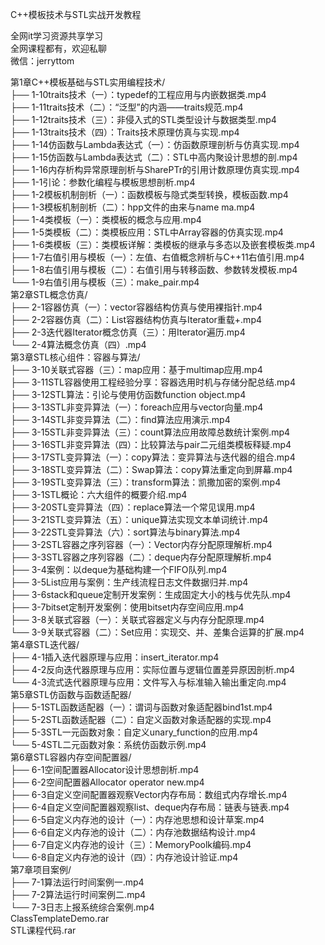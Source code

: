 C++模板技术与STL实战开发教程

全网it学习资源共享学习<br>全网课程都有，欢迎私聊<br>微信：jerryttom<br>

第1章C++模板基础与STL实用编程技术/<br> ├── 1-10traits技术（一）：typedef的工程应用与内嵌数据类.mp4<br> ├── 1-11traits技术（二）：“泛型”的内涵——traits规范.mp4<br> ├── 1-12traits技术（三）：非侵入式的STL类型设计与数据类型.mp4<br> ├── 1-13traits技术（四）：Traits技术原理仿真与实现.mp4<br> ├── 1-14仿函数与Lambda表达式（一）：仿函数原理剖析与仿真实现.mp4<br> ├── 1-15仿函数与Lambda表达式（二）：STL中高内聚设计思想的剖.mp4<br> ├── 1-16内存析构异常原理剖析与SharePTr的引用计数原理仿真实现.mp4<br> ├── 1-1引论：参数化编程与模板思想剖析.mp4<br> ├── 1-2模板机制剖析（一）：函数模板与隐式类型转换，模板函数.mp4<br> ├── 1-3模板机制剖析（二）：hpp文件的由来与name ma.mp4<br> ├── 1-4类模板（一）：类模板的概念与应用.mp4<br> ├── 1-5类模板（二）：类模板应用：STL中Array容器的仿真实现.mp4<br> ├── 1-6类模板（三）：类模板详解：类模板的继承与多态以及嵌套模板类.mp4<br> ├── 1-7右值引用与模板（一）：左值、右值概念辨析与C++11右值引用.mp4<br> ├── 1-8右值引用与模板（二）：右值引用与转移函数、参数转发模板.mp4<br> └── 1-9右值引用与模板（三）：make_pair.mp4<br> 第2章STL概念仿真/<br> ├── 2-1容器仿真（一）：vector容器结构仿真与使用裸指针.mp4<br> ├── 2-2容器仿真（二）：List容器结构仿真与Iterator重载+.mp4<br> ├── 2-3迭代器Iterator概念仿真（三）：用Iterator遍历.mp4<br> └── 2-4算法概念仿真（四）.mp4<br> 第3章STL核心组件：容器与算法/<br> ├── 3-10关联式容器（三）：map应用：基于multimap应用.mp4<br> ├── 3-11STL容器使用工程经验分享：容器选用时机与存储分配总结.mp4<br> ├── 3-12STL算法：引论与使用仿函数function object.mp4<br> ├── 3-13STL非变异算法（一）：foreach应用与vector向量.mp4<br> ├── 3-14STL非变异算法（二）：find算法应用演示.mp4<br> ├── 3-15STL非变异算法（三）：count算法应用故障总数统计案例.mp4<br> ├── 3-16STL非变异算法（四）：比较算法与pair二元组类模板释疑.mp4<br> ├── 3-17STL变异算法（一）：copy算法：变异算法与迭代器的组合.mp4<br> ├── 3-18STL变异算法（二）：Swap算法：copy算法重定向到屏幕.mp4<br> ├── 3-19STL变异算法（三）：transform算法：凯撒加密的案例.mp4<br> ├── 3-1STL概论：六大组件的概要介绍.mp4<br> ├── 3-20STL变异算法（四）：replace算法一个常见误用.mp4<br> ├── 3-21STL变异算法（五）：unique算法实现文本单词统计.mp4<br> ├── 3-22STL变异算法（六）：sort算法与binary算法.mp4<br> ├── 3-2STL容器之序列容器（一）：Vector内存分配原理解析.mp4<br> ├── 3-3STL容器之序列容器（二）：deque内存分配原理解析.mp4<br> ├── 3-4案例：以deque为基础构建一个FIFO队列.mp4<br> ├── 3-5List应用与案例：生产线流程日志文件数据归并.mp4<br> ├── 3-6stack和queue定制开发案例：生成固定大小的栈与优先队.mp4<br> ├── 3-7bitset定制开发案例：使用bitset内存空间应用.mp4<br> ├── 3-8关联式容器（一）：关联式容器定义与内存分配原理.mp4<br> └── 3-9关联式容器（二）：Set应用：实现交、并、差集合运算的扩展.mp4<br> 第4章STL迭代器/<br> ├── 4-1插入迭代器原理与应用：insert_iterator.mp4<br> ├── 4-2反向迭代器原理与应用：实际位置与逻辑位置差异原因剖析.mp4<br> └── 4-3流式迭代器原理与应用：文件写入与标准输入输出重定向.mp4<br> 第5章STL仿函数与函数适配器/<br> ├── 5-1STL函数适配器（一）：谓词与函数对象适配器bind1st.mp4<br> ├── 5-2STL函数适配器（二）：自定义函数对象适配器的实现.mp4<br> ├── 5-3STL一元函数对象：自定义unary_function的应用.mp4<br> └── 5-4STL二元函数对象：系统仿函数示例.mp4<br> 第6章STL容器内存空间配置器/<br> ├── 6-1空间配置器Allocator设计思想剖析.mp4<br> ├── 6-2空间配置器Allocator operator new.mp4<br> ├── 6-3自定义空间配置器观察Vector内存布局：数组式内存增长.mp4<br> ├── 6-4自定义空间配置器观察list、deque内存布局：链表与链表.mp4<br> ├── 6-5自定义内存池的设计（一）：内存池思想和设计草案.mp4<br> ├── 6-6自定义内存池的设计（二）：内存池数据结构设计.mp4<br> ├── 6-7自定义内存池的设计（三）：MemoryPoolk编码.mp4<br> └── 6-8自定义内存池的设计（四）：内存池设计验证.mp4<br> 第7章项目案例/<br> ├── 7-1算法运行时间案例一.mp4<br> ├── 7-2算法运行时间案例二.mp4<br> └── 7-3日志上报系统综合案例.mp4<br> ClassTemplateDemo.rar<br> STL课程代码.rar